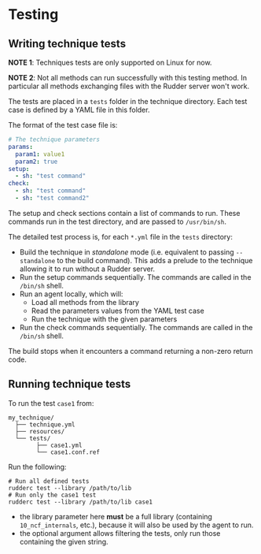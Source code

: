 # Testing

## Writing technique tests

**NOTE 1**: Techniques tests are only supported on Linux for now.

**NOTE 2**: Not all methods can run successfully with this testing method.
In particular all methods exchanging files with the Rudder server won't work. 

The tests are placed in a `tests` folder in the technique directory.
Each test case is defined by a YAML file in this folder.

The format of the test case file is:

```yaml
# The technique parameters
params:
  param1: value1
  param2: true
setup:
  - sh: "test command"
check:
  - sh: "test command"
  - sh: "test command2"
```

The setup and check sections contain a list of commands to run.
These commands run in the test directory, and are passed to `/usr/bin/sh`.

The detailed test process is, for each `*.yml` file in the `tests` directory:

* Build the technique in *standalone* mode (i.e. equivalent to passing `--standalone` to the build command). This adds a prelude to the technique allowing it to run without a Rudder server.
* Run the setup commands sequentially. The commands are called in the `/bin/sh` shell.
* Run an agent locally, which will:
    * Load all methods from the library
    * Read the parameters values from the YAML test case
    * Run the technique with the given parameters
* Run the check commands sequentially. The commands are called in the `/bin/sh` shell.

The build stops when it encounters a command returning a non-zero return code.

## Running technique tests

To run the test `case1` from:

```text
my_technique/
  ├── technique.yml
  ├── resources/
  └── tests/
        ├── case1.yml
        └── case1.conf.ref
```

Run the following:

```shell
# Run all defined tests
rudderc test --library /path/to/lib
# Run only the case1 test
rudderc test --library /path/to/lib case1
```

* the library parameter here **must** be a full library (containing `10_ncf_internals`, etc.), because it will also be used by the agent to run.
* the optional argument allows filtering the tests, only run those containing the given string.
